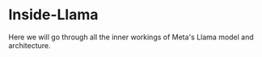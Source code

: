 # Inside-Llama
Here we will go through all the inner workings of Meta's Llama model and architecture.
